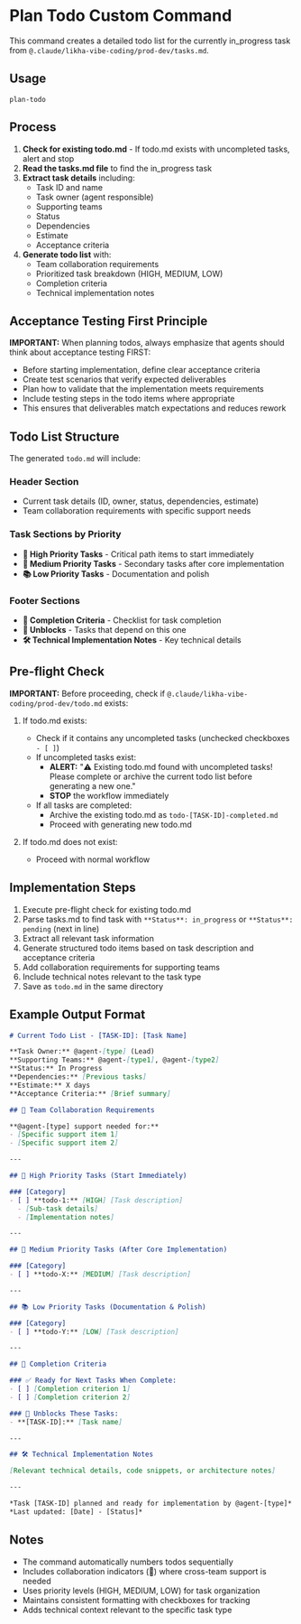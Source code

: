 # Plan Todo Custom Command

This command creates a detailed todo list for the currently in_progress task from `@.claude/likha-vibe-coding/prod-dev/tasks.md`.

## Usage

```
plan-todo
```

## Process

1. **Check for existing todo.md** - If todo.md exists with uncompleted tasks, alert and stop
2. **Read the tasks.md file** to find the in_progress task
3. **Extract task details** including:
   - Task ID and name
   - Task owner (agent responsible)
   - Supporting teams
   - Status
   - Dependencies
   - Estimate
   - Acceptance criteria
4. **Generate todo list** with:
   - Team collaboration requirements
   - Prioritized task breakdown (HIGH, MEDIUM, LOW)
   - Completion criteria
   - Technical implementation notes

## Acceptance Testing First Principle

**IMPORTANT:** When planning todos, always emphasize that agents should think about acceptance testing FIRST:

- Before starting implementation, define clear acceptance criteria
- Create test scenarios that verify expected deliverables
- Plan how to validate that the implementation meets requirements
- Include testing steps in the todo items where appropriate
- This ensures that deliverables match expectations and reduces rework

## Todo List Structure

The generated `todo.md` will include:

### Header Section
- Current task details (ID, owner, status, dependencies, estimate)
- Team collaboration requirements with specific support needs

### Task Sections by Priority
- **🎯 High Priority Tasks** - Critical path items to start immediately
- **🔧 Medium Priority Tasks** - Secondary tasks after core implementation
- **📚 Low Priority Tasks** - Documentation and polish

### Footer Sections
- **🏁 Completion Criteria** - Checklist for task completion
- **🔗 Unblocks** - Tasks that depend on this one
- **🛠 Technical Implementation Notes** - Key technical details

## Pre-flight Check

**IMPORTANT:** Before proceeding, check if `@.claude/likha-vibe-coding/prod-dev/todo.md` exists:

1. If todo.md exists:
   - Check if it contains any uncompleted tasks (unchecked checkboxes `- [ ]`)
   - If uncompleted tasks exist:
     - **ALERT:** "⚠️ Existing todo.md found with uncompleted tasks! Please complete or archive the current todo list before generating a new one."
     - **STOP** the workflow immediately
   - If all tasks are completed:
     - Archive the existing todo.md as `todo-[TASK-ID]-completed.md`
     - Proceed with generating new todo.md

2. If todo.md does not exist:
   - Proceed with normal workflow

## Implementation Steps

1. Execute pre-flight check for existing todo.md
2. Parse tasks.md to find task with `**Status**: in_progress` or `**Status**: pending` (next in line)
3. Extract all relevant task information
4. Generate structured todo items based on task description and acceptance criteria
5. Add collaboration requirements for supporting teams
6. Include technical notes relevant to the task type
7. Save as `todo.md` in the same directory

## Example Output Format

```markdown
# Current Todo List - [TASK-ID]: [Task Name]

**Task Owner:** @agent-[type] (Lead)  
**Supporting Teams:** @agent-[type1], @agent-[type2]  
**Status:** In Progress  
**Dependencies:** [Previous tasks]  
**Estimate:** X days  
**Acceptance Criteria:** [Brief summary]

## 🤝 Team Collaboration Requirements

**@agent-[type] support needed for:**
- [Specific support item 1]
- [Specific support item 2]

---

## 🎯 High Priority Tasks (Start Immediately)

### [Category]
- [ ] **todo-1:** [HIGH] [Task description]
  - [Sub-task details]
  - [Implementation notes]

---

## 🔧 Medium Priority Tasks (After Core Implementation)

### [Category]
- [ ] **todo-X:** [MEDIUM] [Task description]

---

## 📚 Low Priority Tasks (Documentation & Polish)

### [Category]
- [ ] **todo-Y:** [LOW] [Task description]

---

## 🏁 Completion Criteria

### ✅ Ready for Next Tasks When Complete:
- [ ] [Completion criterion 1]
- [ ] [Completion criterion 2]

### 🔗 Unblocks These Tasks:
- **[TASK-ID]:** [Task name]

---

## 🛠 Technical Implementation Notes

[Relevant technical details, code snippets, or architecture notes]

---

*Task [TASK-ID] planned and ready for implementation by @agent-[type]*  
*Last updated: [Date] - [Status]*
```

## Notes

- The command automatically numbers todos sequentially
- Includes collaboration indicators (🤝) where cross-team support is needed
- Uses priority levels (HIGH, MEDIUM, LOW) for task organization
- Maintains consistent formatting with checkboxes for tracking
- Adds technical context relevant to the specific task type